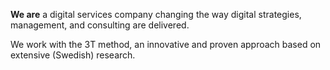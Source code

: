 **We are** a digital services company changing the way digital strategies, management, and consulting are delivered.

We work with the 3T method, an innovative and proven approach based on extensive (Swedish) research.